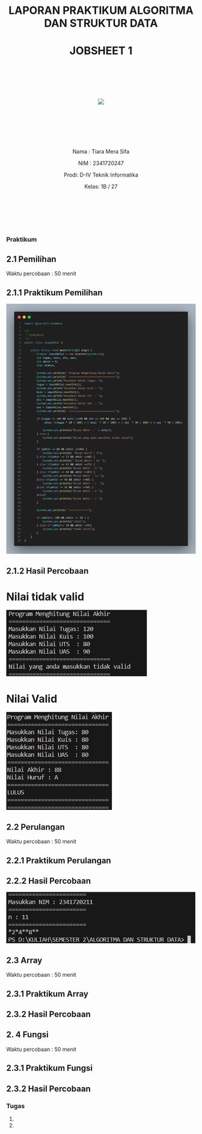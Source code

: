 # <p align ="center">  LAPORAN PRAKTIKUM ALGORITMA DAN STRUKTUR DATA </p> 
# <p align ="center">  JOBSHEET 1 </p> 
<br><br><br><br>

<p align="center">
   <img src="https://static.wikia.nocookie.net/logopedia/images/8/8a/Politeknik_Negeri_Malang.png/revision/latest?cb=20190922202558" width="30%"> </p>

<br><br><br><br><br>


<p align = "center"> Nama : Tiara Mera Sifa </p>
<p align = "center"> NIM  : 2341720247 </p>
<p align = "center"> Prodi: D-IV Teknik Informatika</p>
<p align = "center"> Kelas: 1B / 27 </p>

<br><br><br><br><br>

### Praktikum
## 2.1 Pemilihan
Waktu percobaan : 50 menit
## 2.1.1 Praktikum Pemilihan
![Alt text](<img/1.png>)
## 2.1.2 Hasil Percobaan
# Nilai tidak valid
![Alt text](<img/2.png>)
# Nilai Valid
![alt text](<img/3.png>)


## 2.2 Perulangan
Waktu percobaan : 50 menit
## 2.2.1 Praktikum Perulangan

## 2.2.2 Hasil Percobaan
![alt text](<img/4.png>)

## 2.3 Array
Waktu percobaan : 50 menit
## 2.3.1 Praktikum Array

## 2.3.2 Hasil Percobaan


## 2. 4 Fungsi
Waktu percobaan : 50 menit
## 2.3.1 Praktikum Fungsi

## 2.3.2 Hasil Percobaan


### Tugas
1.
2.